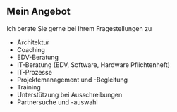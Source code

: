 ## Mein Angebot

Ich berate Sie gerne bei Ihrem Fragestellungen zu

- Architektur
- Coaching
- EDV-Beratung
- IT-Beratung (EDV, Software, Hardware Pflichtenheft)
- IT-Prozesse
- Projektemanagement und -Begleitung
- Training
- Unterstützung bei Ausschreibungen
- Partnersuche und -auswahl
